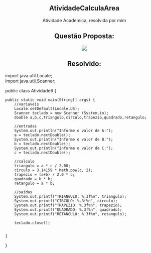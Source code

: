 <h2 align="center"> AtividadeCalculaArea  </h2>
<p align="center">Atividade Academica, resolvida por mim</p>

<h2 align="center"> Questão Proposta: </h2>
<p align="center"><image src="https://github.com/viniciusfrois/AtividadeCalculaArea/blob/main/Atividade6.JPG?raw=true"></p>

<h2 align="center"> Resolvido: </h2>

import java.util.Locale;<br>
import java.util.Scanner;

public class Atividade6 {

	public static void main(String[] args) {
		//variaveis
		Locale.setDefault(Locale.US);
		Scanner teclado = new Scanner (System.in);
		double a,b,c,triangulo,circulo,trapezio,quadrado,retangulo;
		
		//entradas
		System.out.println("Informe o valor de A:");
		a = teclado.nextDouble();
		System.out.println("Informe o valor de B:");
		b = teclado.nextDouble();
		System.out.println("Informe o valor de C:");
		c = teclado.nextDouble();
		
		//calculo
		triangulo = a * c / 2.00;
		circulo = 3.14159 * Math.pow(c, 2);
		trapezio = (a+b) / 2.0 * c;
		quadrado = b * b;
		retangulo = a * b;
		
		//saidas
		System.out.printf("TRIANGULO: %.3f%n", triangulo);
		System.out.printf("CIRCULO: %.3f%n", circulo);
		System.out.printf("TRAPEZIO: %.3f%n", trapezio);
		System.out.printf("QUADRADO: %.3f%n", quadrado);
		System.out.printf("RETANGULO: %.3f%n", retangulo);
		
		teclado.close();
		

	}

}
